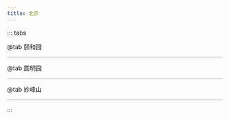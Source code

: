 ```yaml
---
title: 北京
---
```


::: tabs

@tab 颐和园

<div class="grid-container">
  <div
    v-for="(item, index) in yiHeYuanItems"
    :key="index"
    class="grid-item"
  >
    <img :src="item.imageUrl" :alt="item.altText" />
  </div>
</div>

@tab 圆明园

<div class="grid-container">
  <div
    v-for="(item, index) in yuanMingYuanItem"
    :key="index"
    class="grid-item"
  >
    <img :src="item.imageUrl" :alt="item.altText" />
  </div>
</div>

@tab 妙峰山

<div class="grid-container">
  <div
    v-for="(item, index) in miaoFengShanItems"
    :key="index"
    class="grid-item"
  >
    <img :src="item.imageUrl" :alt="item.altText" />
  </div>
</div>

:::

<script setup>
import { ref } from 'vue';

const yiHeYuanItems = ref([
  { imageUrl: "https://memories.obs.cn-south-1.myhuaweicloud.com/beijing/yiheyuan/yiheyuan-01.jpg", altText: "图片1" },
  { imageUrl: "https://memories.obs.cn-south-1.myhuaweicloud.com/beijing/yiheyuan/yiheyuan-02.jpg", altText: "图片2" },
  { imageUrl: "https://memories.obs.cn-south-1.myhuaweicloud.com/beijing/yiheyuan/yiheyuan-05.jpg", altText: "图片5" },
  { imageUrl: "https://memories.obs.cn-south-1.myhuaweicloud.com/beijing/yiheyuan/yiheyuan-04.jpg", altText: "图片4" },
  { imageUrl: "https://memories.obs.cn-south-1.myhuaweicloud.com/beijing/yiheyuan/yiheyuan-03.jpg", altText: "图片3" },
  { imageUrl: "https://memories.obs.cn-south-1.myhuaweicloud.com/beijing/yiheyuan/yiheyuan-06.jpg", altText: "图片6" },
]);

const yuanMingYuanItem = ref([
  { imageUrl: 'https://memories.obs.cn-south-1.myhuaweicloud.com/beijing/yuanmingyuan/yuanmingyuan-01.jpg', altText: '图片1' },
  { imageUrl: 'https://memories.obs.cn-south-1.myhuaweicloud.com/beijing/yuanmingyuan/yuanmingyuan-02.jpg', altText: '图片2' },
  { imageUrl: 'https://memories.obs.cn-south-1.myhuaweicloud.com/beijing/yuanmingyuan/yuanmingyuan-03.jpg', altText: '图片3' },
  { imageUrl: 'https://memories.obs.cn-south-1.myhuaweicloud.com/beijing/yuanmingyuan/yuanmingyuan-04.jpg', altText: '图片4' },
])

const miaoFengShanItems = ref([
  { imageUrl: "https://memories.obs.cn-south-1.myhuaweicloud.com/beijing/miaofengshan/miaofengshan-01.jpg", altText: "图片1" },
  { imageUrl: "https://memories.obs.cn-south-1.myhuaweicloud.com/beijing/miaofengshan/miaofengshan-02.jpg", altText: "图片2" },
  { imageUrl: "https://memories.obs.cn-south-1.myhuaweicloud.com/beijing/miaofengshan/miaofengshan-03.jpg", altText: "图片3" },
  { imageUrl: "https://memories.obs.cn-south-1.myhuaweicloud.com/beijing/miaofengshan/miaofengshan-04.jpg", altText: "图片4" },
  { imageUrl: "https://memories.obs.cn-south-1.myhuaweicloud.com/beijing/miaofengshan/miaofengshan-05.jpg", altText: "图片5" },
  { imageUrl: "https://memories.obs.cn-south-1.myhuaweicloud.com/beijing/miaofengshan/miaofengshan-06.jpg", altText: "图片6" },
  { imageUrl: "https://memories.obs.cn-south-1.myhuaweicloud.com/beijing/miaofengshan/miaofengshan-07.jpg", altText: "图片7" },
]);

</script>

<style scoped>
.grid-container {
  display: grid;
  grid-template-columns: repeat(auto-fill, minmax(260px, 1fr));
  gap: .75rem;
  /* padding: 20px; */
}

.grid-item {
  border: 1px solid #ddd;
  border-radius: 8px;
  overflow: hidden;
  box-shadow: 0 2px 4px rgba(0,0,0,0.1);
}

.grid-item img {
  width: 100%;
  object-fit: cover;
  display: block;
}

.caption {
  padding: 10px;
  text-align: center;
  font-family: Arial, sans-serif;
}
</style>